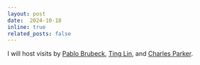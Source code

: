 ```yaml
---
layout: post
date:  2024-10-18
inline: true
related_posts: false
---
```


I will host visits by [Pablo Brubeck](https://www.maths.ox.ac.uk/people/pablo.brubeckmartinez), [Ting Lin](https://alisomia.github.io/website/), and [Charles Parker](https://www.maths.ox.ac.uk/people/charles.parker).  
